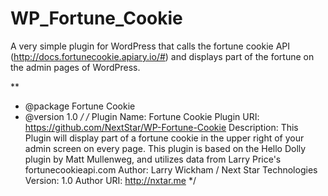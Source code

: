 # WP_Fortune_Cookie

A very simple plugin for WordPress that calls the fortune cookie API (http://docs.fortunecookie.apiary.io/#) and displays part of the fortune on the admin pages of WordPress.


**
 * @package Fortune Cookie
 * @version 1.0
 */
/*
Plugin Name: Fortune Cookie
Plugin URI: https://github.com/NextStar/WP-Fortune-Cookie
Description: This Plugin will display part of a fortune cookie in the upper right of your admin screen on every page. This plugin is based on the Hello Dolly plugin by Matt Mullenweg, and utilizes data from Larry Price's fortunecookieapi.com
Author: Larry Wickham / Next Star Technologies
Version: 1.0
Author URI: http://nxtar.me
*/
